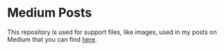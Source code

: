 # Medium Posts

This repository is used for support files, like images, used in my posts on Medium that you can find [here](https://medium.com/@giannicostanzi).
